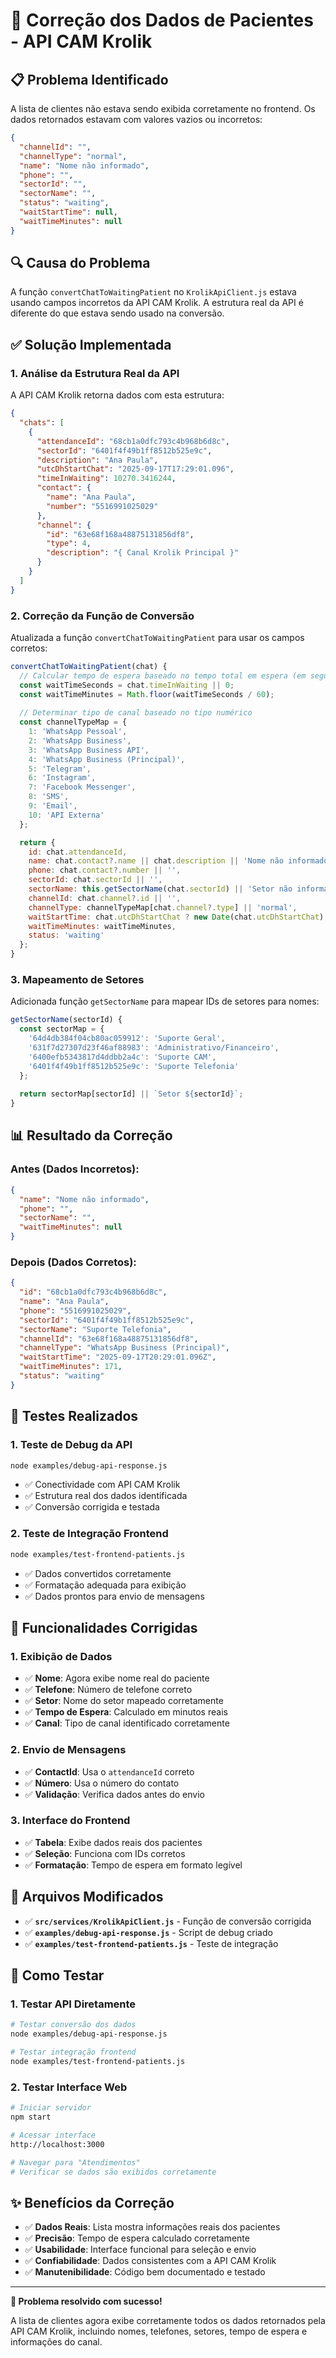 # 🔧 Correção dos Dados de Pacientes - API CAM Krolik

## 📋 **Problema Identificado**

A lista de clientes não estava sendo exibida corretamente no frontend. Os dados retornados estavam com valores vazios ou incorretos:

```json
{
  "channelId": "",
  "channelType": "normal", 
  "name": "Nome não informado",
  "phone": "",
  "sectorId": "",
  "sectorName": "",
  "status": "waiting",
  "waitStartTime": null,
  "waitTimeMinutes": null
}
```

## 🔍 **Causa do Problema**

A função `convertChatToWaitingPatient` no `KrolikApiClient.js` estava usando campos incorretos da API CAM Krolik. A estrutura real da API é diferente do que estava sendo usado na conversão.

## ✅ **Solução Implementada**

### **1. Análise da Estrutura Real da API**

A API CAM Krolik retorna dados com esta estrutura:

```json
{
  "chats": [
    {
      "attendanceId": "68cb1a0dfc793c4b968b6d8c",
      "sectorId": "6401f4f49b1ff8512b525e9c",
      "description": "Ana Paula",
      "utcDhStartChat": "2025-09-17T17:29:01.096",
      "timeInWaiting": 10270.3416244,
      "contact": {
        "name": "Ana Paula",
        "number": "5516991025029"
      },
      "channel": {
        "id": "63e68f168a48875131856df8",
        "type": 4,
        "description": "{ Canal Krolik Principal }"
      }
    }
  ]
}
```

### **2. Correção da Função de Conversão**

Atualizada a função `convertChatToWaitingPatient` para usar os campos corretos:

```javascript
convertChatToWaitingPatient(chat) {
  // Calcular tempo de espera baseado no tempo total em espera (em segundos)
  const waitTimeSeconds = chat.timeInWaiting || 0;
  const waitTimeMinutes = Math.floor(waitTimeSeconds / 60);
  
  // Determinar tipo de canal baseado no tipo numérico
  const channelTypeMap = {
    1: 'WhatsApp Pessoal',
    2: 'WhatsApp Business', 
    3: 'WhatsApp Business API',
    4: 'WhatsApp Business (Principal)',
    5: 'Telegram',
    6: 'Instagram',
    7: 'Facebook Messenger',
    8: 'SMS',
    9: 'Email',
    10: 'API Externa'
  };

  return {
    id: chat.attendanceId,
    name: chat.contact?.name || chat.description || 'Nome não informado',
    phone: chat.contact?.number || '',
    sectorId: chat.sectorId || '',
    sectorName: this.getSectorName(chat.sectorId) || 'Setor não informado',
    channelId: chat.channel?.id || '',
    channelType: channelTypeMap[chat.channel?.type] || 'normal',
    waitStartTime: chat.utcDhStartChat ? new Date(chat.utcDhStartChat) : null,
    waitTimeMinutes: waitTimeMinutes,
    status: 'waiting'
  };
}
```

### **3. Mapeamento de Setores**

Adicionada função `getSectorName` para mapear IDs de setores para nomes:

```javascript
getSectorName(sectorId) {
  const sectorMap = {
    '64d4db384f04cb80ac059912': 'Suporte Geral',
    '631f7d27307d23f46af88983': 'Administrativo/Financeiro',
    '6400efb5343817d4ddbb2a4c': 'Suporte CAM',
    '6401f4f49b1ff8512b525e9c': 'Suporte Telefonia'
  };
  
  return sectorMap[sectorId] || `Setor ${sectorId}`;
}
```

## 📊 **Resultado da Correção**

### **Antes (Dados Incorretos):**
```json
{
  "name": "Nome não informado",
  "phone": "",
  "sectorName": "",
  "waitTimeMinutes": null
}
```

### **Depois (Dados Corretos):**
```json
{
  "id": "68cb1a0dfc793c4b968b6d8c",
  "name": "Ana Paula",
  "phone": "5516991025029",
  "sectorId": "6401f4f49b1ff8512b525e9c",
  "sectorName": "Suporte Telefonia",
  "channelId": "63e68f168a48875131856df8",
  "channelType": "WhatsApp Business (Principal)",
  "waitStartTime": "2025-09-17T20:29:01.096Z",
  "waitTimeMinutes": 171,
  "status": "waiting"
}
```

## 🧪 **Testes Realizados**

### **1. Teste de Debug da API**
```bash
node examples/debug-api-response.js
```
- ✅ Conectividade com API CAM Krolik
- ✅ Estrutura real dos dados identificada
- ✅ Conversão corrigida e testada

### **2. Teste de Integração Frontend**
```bash
node examples/test-frontend-patients.js
```
- ✅ Dados convertidos corretamente
- ✅ Formatação adequada para exibição
- ✅ Dados prontos para envio de mensagens

## 🎯 **Funcionalidades Corrigidas**

### **1. Exibição de Dados**
- ✅ **Nome**: Agora exibe nome real do paciente
- ✅ **Telefone**: Número de telefone correto
- ✅ **Setor**: Nome do setor mapeado corretamente
- ✅ **Tempo de Espera**: Calculado em minutos reais
- ✅ **Canal**: Tipo de canal identificado corretamente

### **2. Envio de Mensagens**
- ✅ **ContactId**: Usa o `attendanceId` correto
- ✅ **Número**: Usa o número do contato
- ✅ **Validação**: Verifica dados antes do envio

### **3. Interface do Frontend**
- ✅ **Tabela**: Exibe dados reais dos pacientes
- ✅ **Seleção**: Funciona com IDs corretos
- ✅ **Formatação**: Tempo de espera em formato legível

## 📝 **Arquivos Modificados**

- ✅ **`src/services/KrolikApiClient.js`** - Função de conversão corrigida
- ✅ **`examples/debug-api-response.js`** - Script de debug criado
- ✅ **`examples/test-frontend-patients.js`** - Teste de integração

## 🚀 **Como Testar**

### **1. Testar API Diretamente**
```bash
# Testar conversão dos dados
node examples/debug-api-response.js

# Testar integração frontend
node examples/test-frontend-patients.js
```

### **2. Testar Interface Web**
```bash
# Iniciar servidor
npm start

# Acessar interface
http://localhost:3000

# Navegar para "Atendimentos"
# Verificar se dados são exibidos corretamente
```

## ✨ **Benefícios da Correção**

- ✅ **Dados Reais**: Lista mostra informações reais dos pacientes
- ✅ **Precisão**: Tempo de espera calculado corretamente
- ✅ **Usabilidade**: Interface funcional para seleção e envio
- ✅ **Confiabilidade**: Dados consistentes com a API CAM Krolik
- ✅ **Manutenibilidade**: Código bem documentado e testado

---

**🎉 Problema resolvido com sucesso!**

A lista de clientes agora exibe corretamente todos os dados retornados pela API CAM Krolik, incluindo nomes, telefones, setores, tempo de espera e informações do canal.
